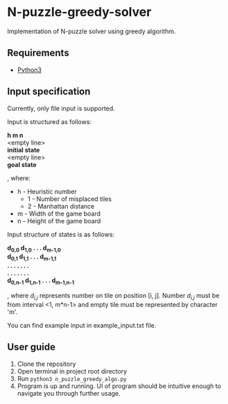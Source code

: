 # N-puzzle-greedy-solver

Implementation of N-puzzle solver using greedy algorithm.

## Requirements
- [Python3](https://www.python.org/downloads/)

## Input specification
Currently, only file input is supported.

Input is structured as follows:

**h m n** <br/>
\<empty line\> <br/>
**initial state** <br/>
\<empty line\> <br/>
**goal state**

, where:
- h - Heuristic number
    - 1 - Number of misplaced tiles
    - 2 - Manhattan distance 
- m - Width of the game board
- n - Height of the game board

Input structure of states is as follows:


**d<sub>0,0</sub> d<sub>1,0</sub> . . . d<sub>m-1,0</sub> <br/>**
**d<sub>0,1</sub> d<sub>1,1</sub> . . . d<sub>m-1,1</sub> <br/>**
**.   .   .   .   .   .   . <br/>**
**.   .   .   .   .   .   . <br/>**
**d<sub>0,n-1</sub> d<sub>1,n-1</sub> . . . d<sub>m-1,n-1</sub>**

, where *d<sub>i,j</sub>* represents number on tile on position [i, j]. Number *d<sub>i,j</sub>* must be from interval <1, m*n-1> and empty tile must be represented by character 'm'.

You can find example input in example_input.txt file.

## User guide
1. Clone the repository
2. Open terminal in project root directory
3. Run <code>python3 n_puzzle_greedy_algo.py</code>
4. Program is up and running. UI of program should be intuitive enough to navigate you through further usage.
